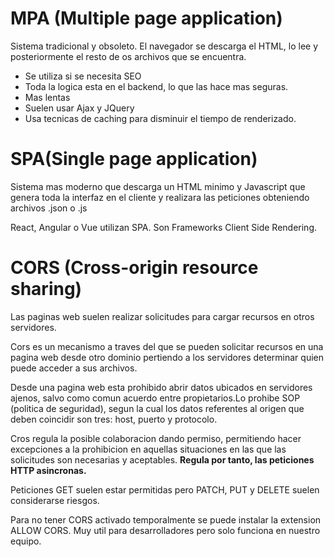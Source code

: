 # MPA (Multiple page application)

Sistema tradicional y obsoleto. El navegador se descarga el HTML, lo lee y posteriormente el resto de os archivos que se encuentra.
- Se utiliza si se necesita SEO
- Toda la logica esta en el backend, lo que las hace mas seguras.
- Mas lentas
- Suelen usar Ajax y JQuery
- Usa tecnicas de caching para disminuir el tiempo de renderizado.

# SPA(Single page application)

Sistema mas moderno que descarga un HTML minimo y Javascript que genera toda la interfaz en el cliente y realizara las peticiones obteniendo archivos .json o .js

React, Angular o Vue utilizan SPA. Son Frameworks Client Side Rendering.

# CORS (Cross-origin resource sharing)

Las paginas web suelen realizar solicitudes para cargar recursos en otros servidores.

Cors es un mecanismo a traves del que se pueden solicitar recursos en una pagina web desde otro dominio pertiendo a los servidores determinar quien puede acceder a sus archivos.

Desde una pagina web esta prohibido abrir datos ubicados en servidores ajenos, salvo como comun acuerdo entre propietarios.Lo prohibe SOP (politica de seguridad), segun la cual los datos referentes al origen que deben coincidir son tres: host, puerto y protocolo.

Cros regula la posible colaboracion dando permiso, permitiendo hacer excepciones a la prohibicion en aquellas situaciones en las que las solicitudes son necesarias y aceptables. **Regula por tanto, las peticiones HTTP asincronas.**

Peticiones GET suelen estar permitidas pero PATCH, PUT y DELETE suelen considerarse riesgos.

Para no tener CORS activado temporalmente se puede instalar la extension ALLOW CORS. Muy util para desarrolladores pero solo funciona en nuestro equipo.